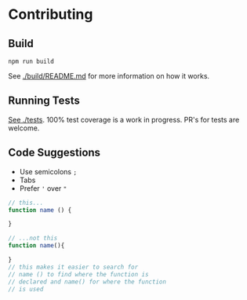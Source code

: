 # Contributing

## Build

`npm run build`

See [./build/README.md](https://github.com/thysultan/dio.js/tree/master/build) for more information on how it works.

## Running Tests

[See ./tests](https://github.com/thysultan/dio.js/tree/master/tests). 100% test coverage is a work in progress. PR's for tests are welcome.

## Code Suggestions

* Use semicolons `;`
* Tabs
* Prefer `'` over `"`

```javascript
// this...
function name () {

}

// ...not this
function name(){

}
// this makes it easier to search for
// name () to find where the function is
// declared and name() for where the function
// is used
```